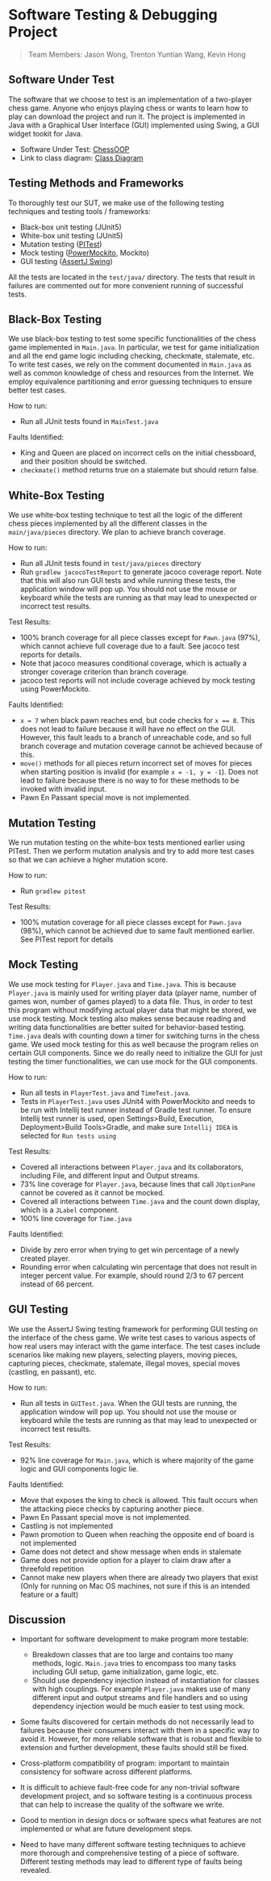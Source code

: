# Software Testing & Debugging Project
> Team Members: Jason Wong, Trenton Yuntian Wang, Kevin Hong

## Software Under Test
The software that we choose to test is an implementation of a two-player chess game. Anyone who enjoys playing chess or wants to learn how to play can download the project and run it. The project is implemented in Java with a Graphical User Interface (GUI) implemented using Swing, a GUI widget tookit for Java.

- Software Under Test: [ChessOOP](https://github.com/ashish1294/ChessOOP)
- Link to class diagram: [Class Diagram](https://drive.google.com/file/d/1PmJZKeHaLFNqBNITpbvxuZB0rGvcge8z/view?usp=sharing)

## Testing Methods and Frameworks
To thoroughly test our SUT, we make use of the following testing techniques and testing tools / frameworks:
- Black-box unit testing (JUnit5)
- White-box unit testing (JUnit5)
- Mutation testing ([PITest](https://pitest.org/))
- Mock testing ([PowerMockito](https://github.com/powermock/powermock/wiki/Mockito), Mockito)
- GUI testing ([AssertJ Swing](https://joel-costigliola.github.io/assertj/assertj-swing.html))

All the tests are located in the `test/java/` directory. The tests that result in failures are commented out for more convenient running of successful tests.


## Black-Box Testing
We use black-box testing to test some specific functionalities of the chess game implemented in `Main.java`. In particular, we test for game initialization and all the end game logic including checking, checkmate, stalemate, etc. To write test cases, we rely on the comment documented in `Main.java` as well as common knowledge of chess and resources from the Internet. We employ equivalence partitioning and error guessing techniques to ensure better test cases. 

How to run:  
- Run all JUnit tests found in `MainTest.java`

Faults Identified:
- King and Queen are placed on incorrect cells on the initial chessboard, and their position should be switched. 
- `checkmate()` method returns true on a stalemate but should return false.

## White-Box Testing
We use white-box testing technique to test all the logic of the different chess pieces implemented by all the different classes in the `main/java/pieces` directory. We plan to achieve branch coverage.

How to run:
- Run all JUnit tests found in `test/java/pieces` directory
- Run `gradlew jacocoTestReport` to generate jacoco coverage report. 
  Note that this will also run GUI tests and while running these tests, the application window will pop up. You should not use the mouse or keyboard while the tests are running as that may lead to unexpected or incorrect test results.

Test Results:
- 100% branch coverage for all piece classes except for `Pawn.java` (97%), which cannot achieve full coverage due to a fault.
  See jacoco test reports for details.
- Note that jacoco measures conditional coverage, which is actually a stronger coverage criterion than branch coverage.
- jacoco test reports will not include coverage achieved by mock testing using PowerMockito. 

Faults Identified:
- `x = 7` when black pawn reaches end, but code checks for `x == 8`. This does not lead to failure because it will have no effect on the GUI. However, this fault leads to a branch of unreachable code, and so full branch coverage and mutation coverage cannot be achieved because of this.
- `move()` methods for all pieces return incorrect set of moves for pieces when starting position is invalid (for example `x = -1, y = -1`). Does not lead to failure because there is no way to for these methods to be invoked with invalid input.
- Pawn En Passant special move is not implemented.

## Mutation Testing
We run mutation testing on the white-box tests mentioned earlier using PITest. Then we perform mutation analysis and try to add more test cases so that we can achieve a higher mutation score.

How to run:
- Run `gradlew pitest`

Test Results:
- 100% mutation coverage for all piece classes except for `Pawn.java` (98%), which cannot be achieved due to same fault mentioned earlier. See PITest report for details

## Mock Testing
We use mock testing for `Player.java` and `Time.java`. This is because `Player.java` is mainly used for writing player data (player name, number of games won, number of games played) to a data file. Thus, in order to test this program without modifying actual player data that might be stored, we use mock testing. Mock testing also makes sense because reading and writing data functionalities are better suited for behavior-based testing. `Time.java` deals with counting down a timer for switching turns in the chess game. We used mock testing for this as well because the program relies on certain GUI components. Since we do really need to initialize the GUI for just testing the timer functionalities, we can use mock for the GUI components.

How to run:
- Run all tests in `PlayerTest.java` and `TimeTest.java`.
- Tests in `PlayerTest.java` uses JUnit4 with PowerMockito and needs to be run with Intellij test runner instead of Gradle test runner. To ensure Intellij test runner is used, open Settings>Build, Execution, Deployment>Build Tools>Gradle, and make sure `Intellij IDEA` is selected for `Run tests using`

Test Results:
- Covered all interactions between `Player.java` and its collaborators, including File, and different Input and Output streams.
- 73% line coverage for `Player.java`, because lines that call `JOptionPane` cannot be covered as it cannot be mocked.
- Covered all interactions between `Time.java` and the count down display, which is a `JLabel` component. 
- 100% line coverage for `Time.java`

Faults Identified:
- Divide by zero error when trying to get win percentage of a newly created player.
- Rounding error when calculating win percentage that does not result in integer percent value. For example, should round 2/3 to 67 percent instead of 66 percent.

## GUI Testing
We use the AssertJ Swing testing framework for performing GUI testing on the interface of the chess game. We write test cases to various aspects of how real users may interact with the game interface. The test cases include scenarios like making new players, selecting players, moving pieces, capturing pieces, checkmate, stalemate, illegal moves, special moves (castling, en passant), etc.

How to run:
- Run all tests in `GUITest.java`. When the GUI tests are running, the application window will pop up. You should not use the mouse or keyboard while the tests are running as that may lead to unexpected or incorrect test results.

Test Results:
- 92% line coverage for `Main.java`, which is where majority of the game logic and GUI components logic lie.

Faults Identified:
- Move that exposes the king to check is allowed. This fault occurs when the attacking piece checks by capturing another piece.
- Pawn En Passant special move is not implemented.
- Castling is not implemented
- Pawn promotion to Queen when reaching the opposite end of board is not implemented
- Game does not detect and show message when ends in stalemate
- Game does not provide option for a player to claim draw after a threefold repetition
- Cannot make new players when there are already two players that exist (Only for running on Mac OS machines, not sure if this is an intended feature or a fault)
  
## Discussion
- Important for software development to make program more testable:
  - Breakdown classes that are too large and contains too many methods, logic. `Main.java` tries to encompass too many 
  tasks including GUI setup, game initialization, game logic, etc.
  - Should use dependency injection instead of instantiation for classes with high couplings. For example `Player.java` makes use of many different input and output streams and file handlers and so using dependency injection would be much easier to test using mock.
    
- Some faults discovered for certain methods do not necessarily lead to failures because their consumers interact with them in a specific way to avoid it. However, for more reliable software that is robust and flexible to extension and further development, these faults should still be fixed.
- Cross-platform compatibility of program: important to maintain consistency for software across different platforms.
- It is difficult to achieve fault-free code for any non-trivial software development project, and so software testing is a continuous process that can help to increase the quality of the software we write.
- Good to mention in design docs or software specs what features are not implemented or what are future development steps.
- Need to have many different software testing techniques to achieve more thorough and comprehensive testing of a piece of software. Different testing methods may lead to different type of faults being revealed.
